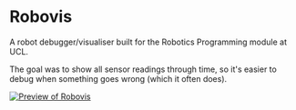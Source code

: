 # Robovis

A robot debugger/visualiser built for the Robotics Programming module at UCL.

The goal was to show all sensor readings through time, so it's easier to debug when something goes wrong (which it often does).

[![Preview of Robovis](https://cloud.githubusercontent.com/assets/1308115/12748521/b3cd8816-c9a2-11e5-8b0b-204622126b4c.png)](http://gavrilov.co.uk/robovis)
